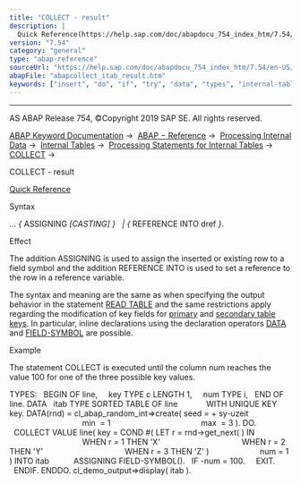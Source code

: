 ```yaml
---
title: "COLLECT - result"
description: |
  Quick Reference(https://help.sap.com/doc/abapdocu_754_index_htm/7.54/en-US/abapcollect_shortref.htm) Syntax ...  ASSIGNING <fs> CASTING    REFERENCE INTO dref . Effect The addition ASSIGNING is used to assign the inserted or existing row to a field symbol <fs> and the additi
version: "7.54"
category: "general"
type: "abap-reference"
sourceUrl: "https://help.sap.com/doc/abapdocu_754_index_htm/7.54/en-US/abapcollect_itab_result.htm"
abapFile: "abapcollect_itab_result.htm"
keywords: ["insert", "do", "if", "try", "data", "types", "internal-table", "field-symbol", "abapcollect", "itab", "result"]
---
```


* * *

AS ABAP Release 754, ©Copyright 2019 SAP SE. All rights reserved.

[ABAP Keyword Documentation](https://help.sap.com/doc/abapdocu_754_index_htm/7.54/en-US/abenabap.htm) →  [ABAP − Reference](https://help.sap.com/doc/abapdocu_754_index_htm/7.54/en-US/abenabap_reference.htm) →  [Processing Internal Data](https://help.sap.com/doc/abapdocu_754_index_htm/7.54/en-US/abenabap_data_working.htm) →  [Internal Tables](https://help.sap.com/doc/abapdocu_754_index_htm/7.54/en-US/abenitab.htm) →  [Processing Statements for Internal Tables](https://help.sap.com/doc/abapdocu_754_index_htm/7.54/en-US/abentable_processing_statements.htm) →  [COLLECT](https://help.sap.com/doc/abapdocu_754_index_htm/7.54/en-US/abapcollect.htm) → 

COLLECT - result

[Quick Reference](https://help.sap.com/doc/abapdocu_754_index_htm/7.54/en-US/abapcollect_shortref.htm)

Syntax

... *{* ASSIGNING <fs> *\[*CASTING*\]* *}*
  *|* *{* REFERENCE INTO dref *}*.

Effect

The addition ASSIGNING is used to assign the inserted or existing row to a field symbol <fs> and the addition REFERENCE INTO is used to set a reference to the row in a reference variable.

The syntax and meaning are the same as when specifying the output behavior in the statement [READ TABLE](https://help.sap.com/doc/abapdocu_754_index_htm/7.54/en-US/abapread_table_outdesc.htm) and the same restrictions apply regarding the modification of key fields for [primary](https://help.sap.com/doc/abapdocu_754_index_htm/7.54/en-US/abenprimary_table_key_glosry.htm "Glossary Entry") and [secondary table keys](https://help.sap.com/doc/abapdocu_754_index_htm/7.54/en-US/abensecondary_table_key_glosry.htm "Glossary Entry"). In particular, inline declarations using the declaration operators [DATA](https://help.sap.com/doc/abapdocu_754_index_htm/7.54/en-US/abendata_inline.htm) and [FIELD-SYMBOL](https://help.sap.com/doc/abapdocu_754_index_htm/7.54/en-US/abenfield-symbol_inline.htm) are possible.

Example

The statement COLLECT is executed until the column num reaches the value 100 for one of the three possible key values.

TYPES:
  BEGIN OF line,
    key TYPE c LENGTH 1,
    num TYPE i,
  END OF line.
DATA
  itab TYPE SORTED TABLE OF line
            WITH UNIQUE KEY key.
DATA(rnd) = cl\_abap\_random\_int=>create( seed = + sy-uzeit
                                        min  = 1
                                        max  = 3 ).
DO.
  COLLECT VALUE line( key = COND #( LET r = rnd->get\_next( ) IN
                                    WHEN r = 1 THEN 'X'
                                    WHEN r = 2 THEN 'Y'
                                    WHEN r = 3 THEN 'Z' )
                      num = 1 ) INTO itab
          ASSIGNING FIELD-SYMBOL(<fs>).
  IF <fs>-num = 100.
    EXIT.
  ENDIF.
ENDDO.
cl\_demo\_output=>display( itab ).